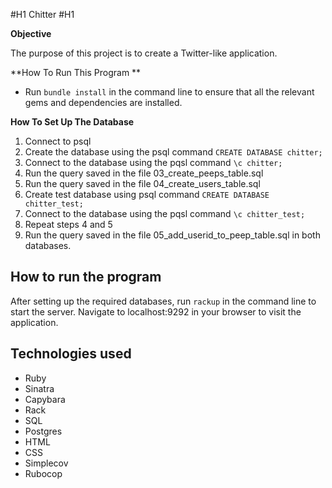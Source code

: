#H1 Chitter #H1

**Objective**

The purpose of this project is to create a Twitter-like application. 

**How To Run This Program
**
* Run `bundle install` in the command line to ensure that all the relevant gems and dependencies are installed.

**How To Set Up The Database**

1. Connect to psql
2. Create the database using the psql command `CREATE DATABASE chitter;`
3. Connect to the database using the pqsl command `\c chitter;`
4. Run the query saved in the file 03_create_peeps_table.sql
5. Run the query saved in the file 04_create_users_table.sql
6. Create test database using psql command `CREATE DATABASE chitter_test;`
7. Connect to the database using the pqsl command `\c chitter_test;`
8. Repeat steps 4 and 5
9. Run the query saved in the file 05_add_userid_to_peep_table.sql in both databases.

How to run the program
-----
After setting up the required databases, run `rackup` in the command line to start the server. Navigate to localhost:9292 in your browser to visit the application.


Technologies used
-----
* Ruby
* Sinatra
* Capybara
* Rack
* SQL
* Postgres
* HTML
* CSS
* Simplecov
* Rubocop
